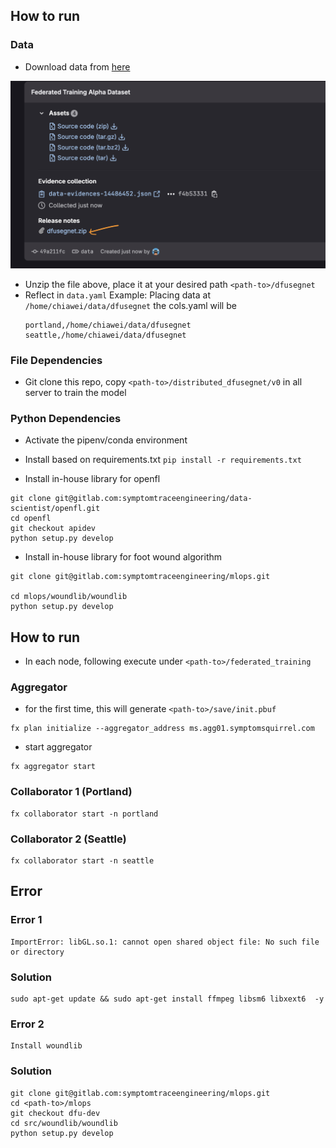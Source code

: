## How to run

### Data
- Download data from [here](https://gitlab.com/symptomtraceengineering/data-scientist/diabetic-foot-wound-lab/-/releases/data)

<img src="metadata/download_data.png" height="300">

- Unzip the file above, place it at your desired path `<path-to>/dfusegnet`
- Reflect in `data.yaml`
  Example: Placing data at `/home/chiawei/data/dfusegnet`
  the cols.yaml will be 
  ```
  portland,/home/chiawei/data/dfusegnet
  seattle,/home/chiawei/data/dfusegnet
  ```

### File Dependencies
- Git clone this repo, copy `<path-to>/distributed_dfusegnet/v0` in all server to train the model 

### Python Dependencies
- Activate the pipenv/conda environment

- Install based on requirements.txt
  `pip install -r requirements.txt`
- Install in-house library for openfl
```
git clone git@gitlab.com:symptomtraceengineering/data-scientist/openfl.git
cd openfl
git checkout apidev
python setup.py develop
```
- Install in-house library for foot wound algorithm
```
git clone git@gitlab.com:symptomtraceengineering/mlops.git

cd mlops/woundlib/woundlib
python setup.py develop
```


## How to run

- In each node, following execute under `<path-to>/federated_training`

### Aggregator
- for the first time, this will generate `<path-to>/save/init.pbuf`
```
fx plan initialize --aggregator_address ms.agg01.symptomsquirrel.com 
```

- start aggregator
```
fx aggregator start
```

### Collaborator 1 (Portland)
```
fx collaborator start -n portland
```

### Collaborator 2 (Seattle)

```
fx collaborator start -n seattle
```

## Error

### Error 1
```
ImportError: libGL.so.1: cannot open shared object file: No such file or directory
```

### Solution
```
sudo apt-get update && sudo apt-get install ffmpeg libsm6 libxext6  -y
```

### Error 2
```
Install woundlib
```

### Solution 

```
git clone git@gitlab.com:symptomtraceengineering/mlops.git
cd <path-to>/mlops
git checkout dfu-dev
cd src/woundlib/woundlib
python setup.py develop
```